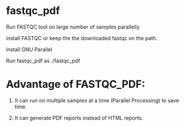# fastqc_pdf
Run FASTQC tool on large number of samples parallelly.

install FASTQC or keep the the downloaded fastqc on the path.

install GNU Parallel

Run fastqc_pdf as ./fastqc_pdf

# Advantage of FASTQC_PDF:

1. It can  run on multiple samples at a time (Parallel Processing) to save time. 

2. It can generate PDF reports instead of HTML reports.

